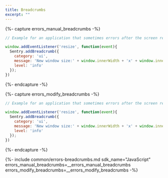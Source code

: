 ```yaml
---
title: Breadcrumbs
excerpt: ""
---
```


{%- capture errors_manual_breadcrumbs -%}

```js
// Example for an application that sometimes errors after the screen resizes

window.addEventListener('resize', function(event){
  Sentry.addBreadcrumb({
    category: 'ui',
    message: 'New window size:' + window.innerWidth + 'x' + window.innerHeight,
    level: 'info'
  });
})
```

{%- endcapture -%}

{%- capture errors_modify_breadcrumbs -%}

```js
// Example for an application that sometimes errors after the screen resizes

window.addEventListener('resize', function(event){
  Sentry.addBreadcrumb({
    category: 'ui',
    message: 'New window size:' + window.innerWidth + 'x' + window.innerHeight,
    level: 'info'
  });
})
```

{%- endcapture -%}

{%- include common/errors-breadcrumbs.md 
sdk_name="JavaScript"
errors_manual_breadcrumbs=__errors_manual_breadcrumbs
errors_modify_breadcrumbs=__errors_modify_breadcrumbs
-%}
